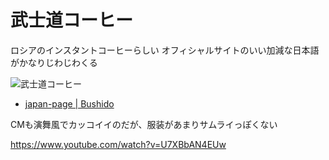 # 武士道コーヒー

ロシアのインスタントコーヒーらしい
オフィシャルサイトのいい加減な日本語がかなりじわじわくる

![武士道コーヒー](busido_coffee.jpg)

- [japan-page | Bushido](https://www.bushido-coffee.com/en/node/7)

CMも演舞風でカッコイイのだが、服装があまりサムライっぽくない

https://www.youtube.com/watch?v=U7XBbAN4EUw
